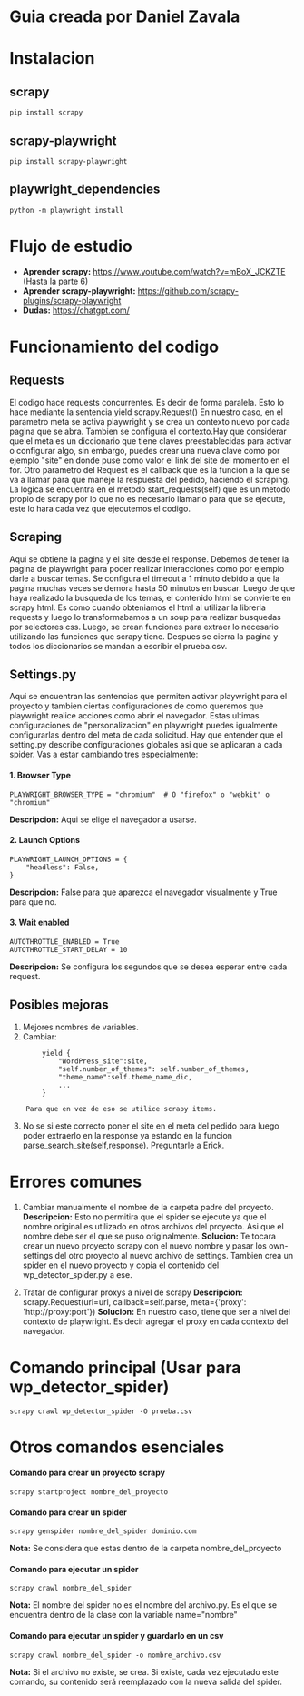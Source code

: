 # **Guia creada por Daniel Zavala**



# **Instalacion**

## **scrapy**
```pip install scrapy```
## **scrapy-playwright**
```pip install scrapy-playwright```
## **playwright_dependencies** 
```python -m playwright install```


# **Flujo de estudio**

* **Aprender scrapy:** https://www.youtube.com/watch?v=mBoX_JCKZTE (Hasta la parte 6)
* **Aprender scrapy-playwright:** https://github.com/scrapy-plugins/scrapy-playwright
* **Dudas:** https://chatgpt.com/



# **Funcionamiento del codigo**


## **Requests**
El codigo hace requests concurrentes. Es decir de forma paralela.  Esto lo hace mediante la sentencia 
yield scrapy.Request()
En nuestro caso, en el parametro meta se activa playwright y se crea un contexto nuevo por cada pagina que se abra. Tambien se configura el contexto.Hay que considerar que el meta es un diccionario que tiene claves preestablecidas para activar o configurar algo, sin embargo, puedes crear una nueva clave como por ejemplo "site" en donde puse como valor el link del site del momento en el for. Otro parametro del Request es el callback que es la funcion a la que se va a llamar para que maneje la respuesta del pedido, haciendo el scraping.
La logica se encuentra en el metodo start_requests(self) que es un metodo propio de scrapy por lo que no es necesario llamarlo para que se ejecute, este lo hara cada vez que ejecutemos el codigo. 


## **Scraping**
Aqui se obtiene la pagina y el site desde el response. Debemos de tener la pagina de playwright para poder realizar interacciones como por ejemplo darle a buscar temas. Se configura el timeout a 1 minuto debido a que la pagina muchas veces se demora hasta 50 minutos en buscar. Luego de que haya realizado la busqueda de los temas, el contenido html se convierte en scrapy html. Es como cuando obteniamos el html al utilizar la libreria requests y luego lo transformabamos a un soup para realizar busquedas por selectores css. Luego, se crean funciones para extraer lo necesario utilizando las funciones que scrapy tiene. Despues se cierra la pagina y todos los diccionarios se mandan a escribir el prueba.csv.


## **Settings.py**
Aqui se encuentran las sentencias que permiten activar playwright para el proyecto y tambien ciertas configuraciones de como queremos que playwright realice acciones como abrir el navegador. Estas ultimas configuraciones de "personalizacion" en playwright puedes igualmente configurarlas dentro del meta de cada solicitud. Hay que entender que el setting.py describe configuraciones globales asi que se aplicaran a cada spider. Vas a estar cambiando tres especialmente:

#### **1. Browser Type**

```PLAYWRIGHT_BROWSER_TYPE = "chromium"  # O "firefox" o "webkit" o "chromium"```

**Descripcion:** Aqui se elige el navegador a usarse.

#### **2. Launch Options**
```
PLAYWRIGHT_LAUNCH_OPTIONS = {
    "headless": False,
}
```

**Descripcion:** False para que aparezca el navegador visualmente y True para que no.

#### **3. Wait enabled**

``` 
AUTOTHROTTLE_ENABLED = True
AUTOTHROTTLE_START_DELAY = 10
```

**Descripcion:** Se configura los segundos que se desea esperar entre cada request. 


## **Posibles mejoras**
1. Mejores nombres de variables.
2. Cambiar: 
```
        yield {
            "WordPress_site":site,
            "self.number_of_themes": self.number_of_themes,
            "theme_name":self.theme_name_dic,
            ...
        }
```
        Para que en vez de eso se utilice scrapy items.

3. No se si este correcto poner el site en el meta del pedido para luego poder extraerlo en la response ya estando en la funcion parse_search_site(self,response). Preguntarle a Erick.



# **Errores comunes**

1. Cambiar manualmente el nombre de la carpeta padre del proyecto. 
**Descripcion:** Esto no permitira que el spider se ejecute ya que el nombre original es utilizado en otros archivos del proyecto. Asi que el nombre debe ser el que se puso originalmente.
**Solucion:** Te tocara crear un nuevo proyecto scrapy con el nuevo nombre y pasar los own-settings del otro proyecto al nuevo archivo de settings. Tambien crea un spider en el nuevo proyecto y copia el contenido del wp_detector_spider.py a ese. 

2. Tratar de configurar proxys a nivel de scrapy
**Descripcion:** scrapy.Request(url=url, callback=self.parse, meta={'proxy': 'http://proxy:port'})
**Solucion:** En nuestro caso, tiene que ser a nivel del contexto de playwright. Es decir agregar el proxy en cada contexto del navegador.



# **Comando principal (Usar para wp_detector_spider)**

``` scrapy crawl wp_detector_spider -O prueba.csv ```



# **Otros comandos esenciales**

#### **Comando para crear un proyecto scrapy**
```scrapy startproject nombre_del_proyecto```

#### **Comando para crear un spider**

```scrapy genspider nombre_del_spider dominio.com```

**Nota:** Se considera que estas dentro de la carpeta nombre_del_proyecto

#### **Comando para ejecutar un spider**
```scrapy crawl nombre_del_spider```

**Nota:** El nombre del spider no es el nombre del archivo.py. Es el que se encuentra dentro de la clase con la variable name="nombre"

#### **Comando para ejecutar un spider y guardarlo en un csv**
```scrapy crawl nombre_del_spider -o nombre_archivo.csv```

**Nota:** Si el archivo no existe, se crea. Si existe, cada vez ejecutado este comando, su contenido será reemplazado con la nueva salida del spider.






